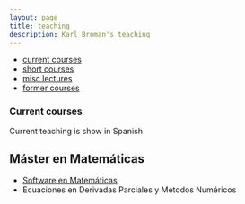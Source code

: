 ```yaml
---
layout: page
title: teaching
description: Karl Broman's teaching
---
```


<div class="navbar">
    <div class="navbar-inner">
        <ul class="nav">
            <li><a href="#current">current courses</a></li>
            <li><a href="#shortcourses">short courses</a></li>
            <li><a href="#misc">misc lectures</a></li>
            <li><a href="#old">former courses</a></li>
        </ul>
    </div>
</div>


### <a name="current"></a>Current courses

Current teaching is show in Spanish

## Máster en Matemáticas

* [Software en Matemáticas](https://nbviewer.jupyter.org/github/rrgalvan/Python4Maths/blob/master/Intro-to-Python/00.ipynb)
* Ecuaciones en Derivadas Parciales y Métodos Numéricos
